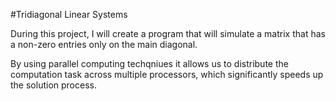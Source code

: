 #Tridiagonal Linear Systems

During this project, I will create a program that will simulate a matrix that has a non-zero entries only on the main diagonal.

By using parallel computing techqniues it allows us to distribute the computation task across multiple processors, which significantly speeds up the solution process.
